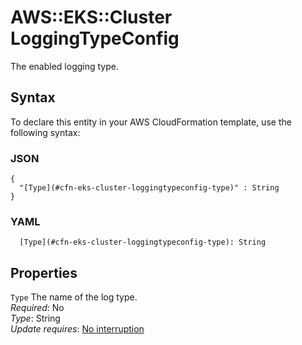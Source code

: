 # AWS::EKS::Cluster LoggingTypeConfig<a name="aws-properties-eks-cluster-loggingtypeconfig"></a>

The enabled logging type\.

## Syntax<a name="aws-properties-eks-cluster-loggingtypeconfig-syntax"></a>

To declare this entity in your AWS CloudFormation template, use the following syntax:

### JSON<a name="aws-properties-eks-cluster-loggingtypeconfig-syntax.json"></a>

```
{
  "[Type](#cfn-eks-cluster-loggingtypeconfig-type)" : String
}
```

### YAML<a name="aws-properties-eks-cluster-loggingtypeconfig-syntax.yaml"></a>

```
  [Type](#cfn-eks-cluster-loggingtypeconfig-type): String
```

## Properties<a name="aws-properties-eks-cluster-loggingtypeconfig-properties"></a>

`Type`  <a name="cfn-eks-cluster-loggingtypeconfig-type"></a>
The name of the log type\.  
*Required*: No  
*Type*: String  
*Update requires*: [No interruption](https://docs.aws.amazon.com/AWSCloudFormation/latest/UserGuide/using-cfn-updating-stacks-update-behaviors.html#update-no-interrupt)